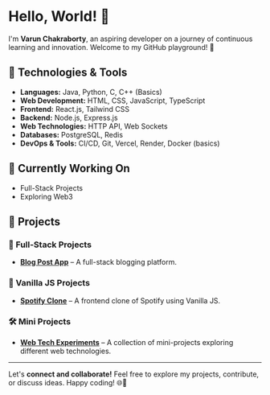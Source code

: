 # Hello, World! 👋

I'm **Varun Chakraborty**, an aspiring developer on a journey of continuous learning and innovation. Welcome to my GitHub playground! 🚀

## 🔧 Technologies & Tools  
- **Languages:** Java, Python, C, C++ (Basics)  
- **Web Development:** HTML, CSS, JavaScript, TypeScript  
- **Frontend:** React.js, Tailwind CSS  
- **Backend:** Node.js, Express.js
- **Web Technologies:** HTTP API, Web Sockets
- **Databases:** PostgreSQL, Redis  
- **DevOps & Tools:** CI/CD, Git, Vercel, Render, Docker (basics)  

## 🌱 Currently Working On  
- Full-Stack Projects  
- Exploring Web3

## 🚀 Projects  

### 🔹 Full-Stack Projects  
- [**Blog Post App**](https://github.com/Varun-Chakraborty/blog-post) – A full-stack blogging platform.  

### 🎥 Vanilla JS Projects  
- [**Spotify Clone**](https://github.com/Varun-Chakraborty/project-spotify-clone) – A frontend clone of Spotify using Vanilla JS.  

### 🛠 Mini Projects  
- [**Web Tech Experiments**](https://github.com/Varun-Chakraborty/mini-projects) – A collection of mini-projects exploring different web technologies.  

---  

Let's **connect and collaborate!** Feel free to explore my projects, contribute, or discuss ideas. Happy coding! 🌐🚀
